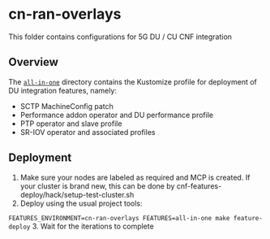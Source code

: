# cn-ran-overlays

This folder contains configurations for 5G DU / CU
CNF integration

## Overview

The [`all-in-one`](all-in-one) directory contains the Kustomize profile for deployment of DU integration features, namely:
- SCTP MachineConfig patch
- Performance addon operator and DU performance profile
- PTP operator and slave profile
- SR-IOV operator and associated profiles

## Deployment

1. Make sure your nodes are labeled as required and MCP is created. If your cluster is brand new, this can be done by cnf-features-deploy/hack/setup-test-cluster.sh
2. Deploy using the usual project tools:
  
  `FEATURES_ENVIRONMENT=cn-ran-overlays FEATURES=all-in-one make feature-deploy`
3. Wait for the iterations to complete
